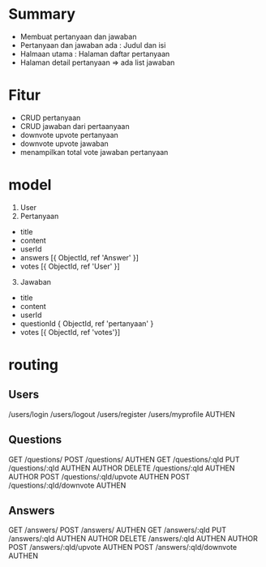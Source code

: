 # Summary
- Membuat pertanyaan dan jawaban
- Pertanyaan dan jawaban ada : Judul dan isi
- Halmaan utama : Halaman daftar pertanyaan
- Halaman detail pertanyaan => ada list jawaban

# Fitur
- CRUD pertanyaan
- CRUD jawaban dari pertaanyaan
- downvote upvote pertanyaan
- downvote upvote jawaban
- menampilkan total vote jawaban pertanyaan

# model
1. User
2. Pertanyaan
- title
- content
- userId
- answers [{ ObjectId, ref 'Answer' }]
- votes [{ ObjectId, ref 'User' }]

3. Jawaban
- title
- content
- userId
- questionId { ObjectId, ref 'pertanyaan' }
- votes [{ ObjectId, ref 'votes'}]

# routing
## Users
/users/login
/users/logout
/users/register
/users/myprofile AUTHEN

## Questions
GET /questions/ 
POST /questions/ AUTHEN
GET /questions/:qId
PUT /questions/:qId AUTHEN AUTHOR
DELETE /questions/:qId AUTHEN AUTHOR
POST /questions/:qId/upvote AUTHEN
POST /questions/:qId/downvote AUTHEN

## Answers
GET /answers/
POST /answers/ AUTHEN
GET /answers/:qId
PUT /answers/:qId AUTHEN AUTHOR
DELETE /answers/:qId AUTHEN AUTHOR
POST /answers/:qId/upvote AUTHEN
POST /answers/:qId/downvote AUTHEN
